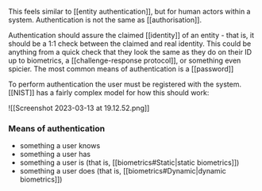 This feels similar to [[entity authentication]], but for human actors within a system. Authentication is not the same as [[authorisation]].

Authentication should assure the claimed [[identity]] of an entity - that is, it should be a 1:1 check between the claimed and real identity. This could be anything from a quick check that they look the same as they do on their ID up to biometrics, a [[challenge-response protocol]], or something even spicier. The most common means of authentication is a [[password]]

To perform authentication the user must be registered with the system. [[NIST]] has a fairly complex model for how this should work:

![[Screenshot 2023-03-13 at 19.12.52.png]]

### Means of authentication
- something a user knows
- something a user has
- something a user is (that is, [[biometrics#Static|static biometrics]])
- something a user does (that is, [[biometrics#Dynamic|dynamic biometrics]])

